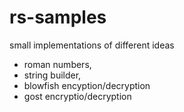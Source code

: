 # rs-samples
small implementations of different ideas
- roman numbers,
- string builder,
- blowfish encyption/decryption
- gost encryptio/decryption